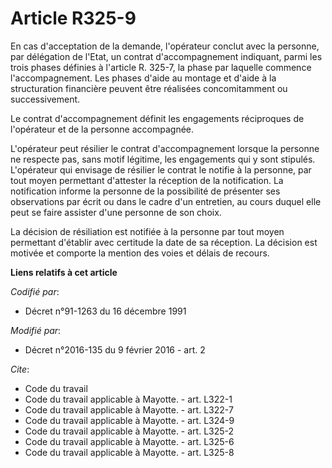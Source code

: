 # Article R325-9

En cas d'acceptation de la demande, l'opérateur conclut avec la personne, par délégation de l'Etat, un contrat
d'accompagnement indiquant, parmi les trois phases définies à l'article R. 325-7, la phase par laquelle commence
l'accompagnement. Les phases d'aide au montage et d'aide à la structuration financière peuvent être réalisées concomitamment
ou successivement. 

Le contrat d'accompagnement définit les engagements réciproques de l'opérateur et de la personne accompagnée. 

L'opérateur peut résilier le contrat d'accompagnement lorsque la personne ne respecte pas, sans motif légitime, les
engagements qui y sont stipulés. L'opérateur qui envisage de résilier le contrat le notifie à la personne, par tout moyen
permettant d'attester la réception de la notification. La notification informe la personne de la possibilité de présenter ses
observations par écrit ou dans le cadre d'un entretien, au cours duquel elle peut se faire assister d'une personne de son
choix. 

La décision de résiliation est notifiée à la personne par tout moyen permettant d'établir avec certitude la date de sa
réception. La décision est motivée et comporte la mention des voies et délais de recours.

**Liens relatifs à cet article**

_Codifié par_:

  - Décret n°91-1263 du 16 décembre 1991

_Modifié par_:

  - Décret n°2016-135 du 9 février 2016 - art. 2

_Cite_:

  - Code du travail
  - Code du travail applicable à Mayotte. - art. L322-1
  - Code du travail applicable à Mayotte. - art. L322-7
  - Code du travail applicable à Mayotte. - art. L324-9
  - Code du travail applicable à Mayotte. - art. L325-2
  - Code du travail applicable à Mayotte. - art. L325-6
  - Code du travail applicable à Mayotte. - art. L325-8
